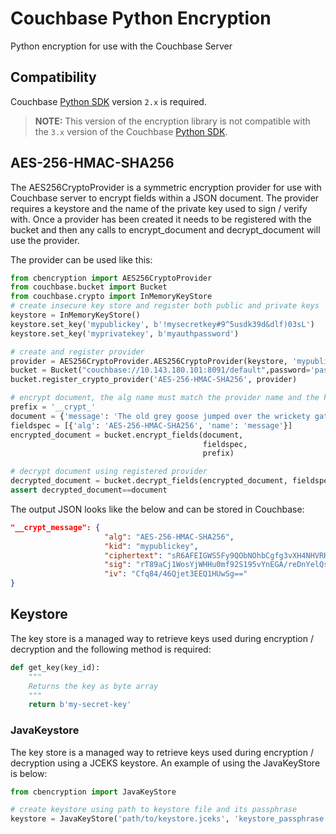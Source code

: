 # Couchbase Python Encryption

Python encryption for use with the Couchbase Server

## Compatibility

Couchbase [Python SDK](https://github.com/couchbase/couchbase-python-client) version `2.x` is required.

>**NOTE:** This version of the encryption library is not compatible with the `3.x` version of the Couchbase [Python SDK](https://github.com/couchbase/couchbase-python-client).

## AES-256-HMAC-SHA256

The AES256CryptoProvider is a symmetric encryption provider for use with Couchbase server to encrypt fields within a JSON document. The provider requires a keystore and the name of the private key used to sign / verify with. Once a provider has been created it needs to be registered with the bucket and then any calls to encrypt_document and decrypt_document will use the provider.

The provider can be used like this:

```python
from cbencryption import AES256CryptoProvider
from couchbase.bucket import Bucket
from couchbase.crypto import InMemoryKeyStore
# create insecure key store and register both public and private keys
keystore = InMemoryKeyStore()
keystore.set_key('mypublickey', b'!mysecretkey#9^5usdk39d&dlf)03sL')
keystore.set_key('myprivatekey', b'myauthpassword')

# create and register provider
provider = AES256CryptoProvider.AES256CryptoProvider(keystore, 'mypublickey', 'myprivatekey')
bucket = Bucket("couchbase://10.143.180.101:8091/default",password='password')
bucket.register_crypto_provider('AES-256-HMAC-SHA256', provider)

# encrypt document, the alg name must match the provider name and the kid must match a key in the keystore
prefix = '__crypt_'
document = {'message': 'The old grey goose jumped over the wrickety gate.'}
fieldspec = [{'alg': 'AES-256-HMAC-SHA256', 'name': 'message'}]
encrypted_document = bucket.encrypt_fields(document,
                                           fieldspec,
                                           prefix)

# decrypt document using registered provider
decrypted_document = bucket.decrypt_fields(encrypted_document, fieldspec, prefix)
assert decrypted_document==document
```

The output JSON looks like the below and can be stored in Couchbase:

```json
"__crypt_message": {
                     "alg": "AES-256-HMAC-SHA256",
                     "kid": "mypublickey",
                     "ciphertext": "sR6AFEIGWS5Fy9QObNOhbCgfg3vXH4NHVRK1qkhKLQqjkByg2n69lot89qFEJuBsVNTXR77PZR6RjN4h4M9evg==",
                     "sig": "rT89aCj1WosYjWHHu0mf92S195vYnEGA/reDnYelQsM=",
                     "iv": "Cfq84/46Qjet3EEQ1HUwSg=="
}
```

## Keystore

The key store is a managed way to retrieve keys used during encryption / decryption and the following method is required:

```python
def get_key(key_id):
    """
    Returns the key as byte array
    """
    return b'my-secret-key'
```

### JavaKeystore

The key store is a managed way to retrieve keys used during encryption / decryption using a JCEKS keystore. An example of using the JavaKeyStore is below:

```python
from cbencryption import JavaKeyStore

# create keystore using path to keystore file and its passphrase
keystore = JavaKeyStore('path/to/keystore.jceks', 'keystore_passphrase')
```
